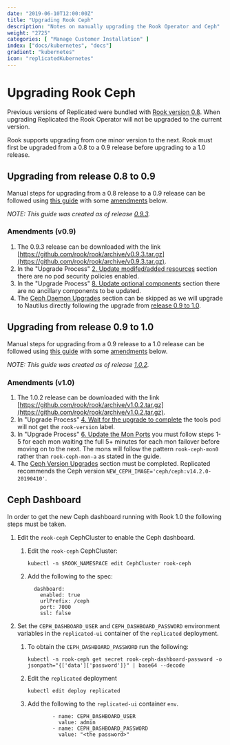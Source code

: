 ```yaml
---
date: "2019-06-10T12:00:00Z"
title: "Upgrading Rook Ceph"
description: "Notes on manually upgrading the Rook Operator and Ceph"
weight: "2725"
categories: [ "Manage Customer Installation" ]
index: ["docs/kubernetes", "docs"]
gradient: "kubernetes"
icon: "replicatedKubernetes"
---
```


# Upgrading Rook Ceph

Previous versions of Replicated were bundled with [Rook version 0.8](https://rook.github.io/docs/rook/v0.8/).
When upgrading Replicated the Rook Operator will not be upgraded to the current version.

Rook supports upgrading from one minor version to the next. Rook must first be upgraded from a 0.8 to a 0.9 release before upgrading to a 1.0 release.

## Upgrading from release 0.8 to 0.9

Manual steps for upgrading from a 0.8 release to a 0.9 release can be followed using [this guide](https://rook.github.io/docs/rook/v0.9/ceph-upgrade.html) with some [amendments](#amendments-v0-9) below.

*NOTE: This guide was created as of release [0.9.3](https://github.com/rook/rook/blob/v0.9.3/Documentation/ceph-upgrade.md).*

### Amendments (v0.9)

1. The 0.9.3 release can be downloaded with the link [https://github.com/rook/rook/archive/v0.9.3.tar.gz](https://github.com/rook/rook/archive/v0.9.3.tar.gz).
1. In the "Upgrade Process" [2. Update modifed/added resources](https://rook.github.io/docs/rook/v0.9/ceph-upgrade.html#2-update-modifedadded-resources) section there are no pod security policies enabled.
1. In the "Upgrade Process" [8. Update optional components](https://rook.github.io/docs/rook/v0.9/ceph-upgrade.html#8-update-optional-components) section there are no ancillary components to be updated.
1. The [Ceph Daemon Upgrades](https://rook.github.io/docs/rook/v0.9/ceph-upgrade.html#ceph-daemon-upgrades) section can be skipped as we will upgrade to Nautilus directly following the upgrade from [release 0.9 to 1.0](#upgrading-from-release-0-9-to-1-0).

## Upgrading from release 0.9 to 1.0

Manual steps for upgrading from a 0.9 release to a 1.0 release can be followed using [this guide](https://rook.github.io/docs/rook/v1.0/ceph-upgrade.html) with some [amendments](#amendments-v1-0) below.

*NOTE: This guide was created as of release [1.0.2](https://github.com/rook/rook/blob/v1.0.2/Documentation/ceph-upgrade.md).*

### Amendments (v1.0)

1. The 1.0.2 release can be downloaded with the link [https://github.com/rook/rook/archive/v1.0.2.tar.gz](https://github.com/rook/rook/archive/v1.0.2.tar.gz).
1. In "Upgrade Process" [4. Wait for the upgrade to complete](https://rook.github.io/docs/rook/v1.0/ceph-upgrade.html#4-wait-for-the-upgrade-to-complete) the tools pod will not get the `rook-version` label.
1. In "Upgrade Process" [6. Update the Mon Ports](https://rook.github.io/docs/rook/v1.0/ceph-upgrade.html#6-update-the-mon-ports) you must follow steps 1-5 for each mon waiting the full 5+ minutes for each mon failover before moving on to the next. The mons will follow the pattern `rook-ceph-mon0` rather than `rook-ceph-mon-a` as stated in the guide.
1. The [Ceph Version Upgrades](https://rook.github.io/docs/rook/v1.0/ceph-upgrade.html#ceph-version-upgrades) section must be completed. Replicated recommends the Ceph version `NEW_CEPH_IMAGE='ceph/ceph:v14.2.0-20190410'`.

## Ceph Dashboard

In order to get the new Ceph dashboard running with Rook 1.0 the following steps must be taken.

1. Edit the `rook-ceph` CephCluster to enable the Ceph dashboard.
    1. Edit the `rook-ceph` CephCluster:

        ```
        kubectl -n $ROOK_NAMESPACE edit CephCluster rook-ceph
        ```
    1. Add the following to the spec:

        ```
          dashboard:
            enabled: true
            urlPrefix: /ceph
            port: 7000
            ssl: false
        ```
1. Set the `CEPH_DASHBOARD_USER` and `CEPH_DASHBOARD_PASSWORD` environment variables in the `replicated-ui` container of the `replicated` deployment.

    1. To obtain the `CEPH_DASHBOARD_PASSWORD` run the following:

        ```
        kubectl -n rook-ceph get secret rook-ceph-dashboard-password -o jsonpath="{['data']['password']}" | base64 --decode
        ```
    1. Edit the `replicated` deployment

        ```
        kubectl edit deploy replicated
        ```
    1. Add the following to the `replicated-ui` container `env`.

        ```
                - name: CEPH_DASHBOARD_USER
                  value: admin
                - name: CEPH_DASHBOARD_PASSWORD
                  value: "<the password>"
        ```
